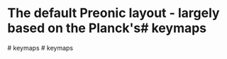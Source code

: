 # The default Preonic layout - largely based on the Planck's#   k e y m a p s  
 #   k e y m a p s  
 #   k e y m a p s  
 